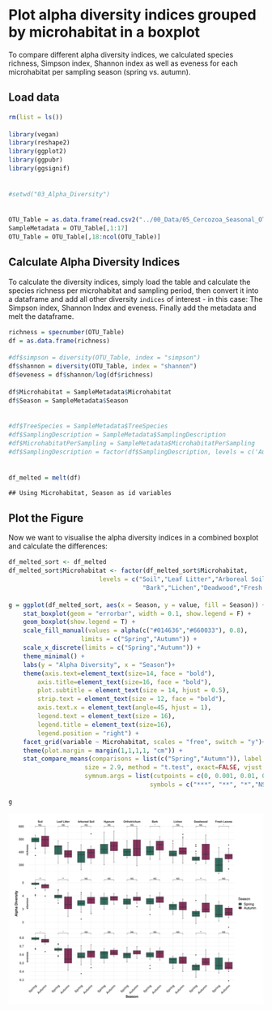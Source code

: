 Plot alpha diversity indices grouped by microhabitat in a boxplot
================

To compare different alpha diversity indices, we calculated species richness, Simpson index, Shannon index as well as eveness for each microhabitat per sampling season (spring vs. autumn).

Load data
---------

``` r
rm(list = ls())

library(vegan)
library(reshape2)
library(ggplot2)
library(ggpubr)
library(ggsignif)


#setwd("03_Alpha_Diversity")


OTU_Table = as.data.frame(read.csv2("../00_Data/05_Cercozoa_Seasonal_OTU_Table_min-freq-7633_transposed_withMetadata.csv",header = T))
SampleMetadata = OTU_Table[,1:17]
OTU_Table = OTU_Table[,18:ncol(OTU_Table)]
```

Calculate Alpha Diversity Indices
---------------------------------

To calculate the diversity indices, simply load the table and calculate the species richness per microhabitat and sampling period, then convert it into a dataframe and add all other diversity `indices` of interest - in this case: The Simpson index, Shannon Index and eveness. Finally add the metadata and melt the dataframe.

``` r
richness = specnumber(OTU_Table)
df = as.data.frame(richness)

#df$simpson = diversity(OTU_Table, index = "simpson")
df$shannon = diversity(OTU_Table, index = "shannon")
df$eveness = df$shannon/log(df$richness)

df$Microhabitat = SampleMetadata$Microhabitat
df$Season = SampleMetadata$Season


#df$TreeSpecies = SampleMetadata$TreeSpecies
#df$SamplingDescription = SampleMetadata$SamplingDescription
#df$MicrohabitatPerSampling = SampleMetadata$MicrohabitatPerSampling
#df$SamplingDescription = factor(df$SamplingDescription, levels = c('Autumn 2017','Spring 2018','Autumn 2018', 'Spring 2019' ))


df_melted = melt(df)
```

    ## Using Microhabitat, Season as id variables

Plot the Figure
---------------

Now we want to visualise the alpha diversity indices in a combined boxplot and calculate the differences:

``` r
df_melted_sort <- df_melted
df_melted_sort$Microhabitat <- factor(df_melted_sort$Microhabitat,      # Reordering group factor levels
                         levels = c("Soil","Leaf Litter","Arboreal Soil","Hypnum","Orthotrichum", 
                                     "Bark","Lichen","Deadwood","Fresh Leaves"))

g = ggplot(df_melted_sort, aes(x = Season, y = value, fill = Season)) + 
    stat_boxplot(geom = "errorbar", width = 0.1, show.legend = F) +
    geom_boxplot(show.legend = T) + 
    scale_fill_manual(values = alpha(c("#014636","#660033"), 0.8), 
                    limits = c("Spring","Autumn")) + 
    scale_x_discrete(limits = c("Spring","Autumn")) + 
    theme_minimal() + 
    labs(y = "Alpha Diversity", x = "Season")+ 
    theme(axis.text=element_text(size=14, face = "bold"), 
        axis.title=element_text(size=16, face = "bold"), 
        plot.subtitle = element_text(size = 14, hjust = 0.5),
        strip.text = element_text(size = 12, face = "bold"),
        axis.text.x = element_text(angle=45, hjust = 1),
        legend.text = element_text(size = 16), 
        legend.title = element_text(size=16),
        legend.position = "right") +
    facet_grid(variable ~ Microhabitat, scales = "free", switch = "y")+
    theme(plot.margin = margin(1,1,1,1, "cm")) +
    stat_compare_means(comparisons = list(c("Spring","Autumn")), label = "p.signif", 
                     size = 2.9, method = "t.test", exact=FALSE, vjust = 0.1, 
                     symnum.args = list(cutpoints = c(0, 0.001, 0.01, 0.05, 1), 
                                       symbols = c("***", "**", "*","NS")))

g
```

![](AlphaBoxplotGrouped_files/figure-markdown_github/CercozoaAlphaBoxPlot-1.png)
